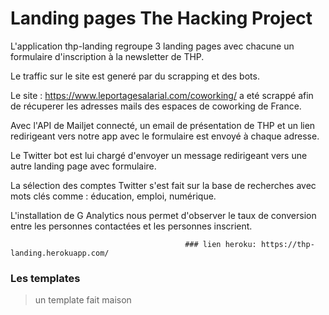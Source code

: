 # Landing pages The Hacking Project

L'application thp-landing regroupe 3 landing pages avec chacune un formulaire d'inscription à la newsletter de THP.

Le traffic sur le site est generé par du scrapping et des bots.

Le site : https://www.leportagesalarial.com/coworking/ a eté scrappé afin de récuperer les adresses mails des espaces de coworking de France. 

Avec l'API de Mailjet connecté, un email de présentation de THP et un lien redirigeant vers notre app avec le formulaire est envoyé à chaque adresse.

Le Twitter bot est lui chargé d'envoyer un message redirigeant vers une autre landing page avec formulaire.

La sélection des comptes Twitter s'est fait sur la base de recherches avec mots clés comme : éducation, emploi, numérique.

L'installation de G Analytics nous permet d'observer le taux de conversion entre les personnes contactées et les personnes inscrient. 





                                           ### lien heroku: https://thp-landing.herokuapp.com/



### Les templates

> un template fait maison



